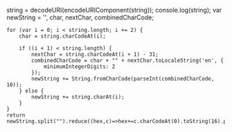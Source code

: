 string = decodeURI(encodeURIComponent(string));
    console.log(string);
    var newString = '', char, nextChar, combinedCharCode;

    for (var i = 0; i < string.length; i += 2) {
        char = string.charCodeAt(i);

        if ((i + 1) < string.length) {
            nextChar = string.charCodeAt(i + 1) - 31;
            combinedCharCode = char + "" + nextChar.toLocaleString('en', {
                minimumIntegerDigits: 2
            });
            newString += String.fromCharCode(parseInt(combinedCharCode, 10));
        } else {
            newString += string.charAt(i);
        }
    }
    return newString.split("").reduce((hex,c)=>hex+=c.charCodeAt(0).toString(16).padStart(4,"0"),"");